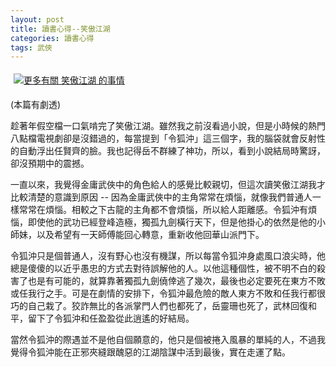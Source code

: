 ```yaml
---
layout: post
title: 讀書心得--笑傲江湖
categories: 讀書心得
tags: 武俠
---
```


<a href="http://www.anobii.com/books/笑傲江湖/9789573204398/016a93b54407fe296e/" title="更多有關 笑傲江湖 的事情" class="book-cover"><img src="http://image.anobii.com/anobi/image_book.php?type=5&item_id=016a93b54407fe296e&time=0" title="更多有關 笑傲江湖 的事情" alt="更多有關 笑傲江湖 的事情" style="padding: 5px;" /></a>

(本篇有劇透)

趁著年假空檔一口氣啃完了笑傲江湖。雖然我之前沒看過小說，但是小時候的熱門八點檔電視劇卻是沒錯過的，每當提到「令狐沖」這三個字，我的腦袋就會反射性的自動浮出任賢齊的臉。我也記得岳不群練了神功，所以，看到小說結局時驚訝，卻沒預期中的震撼。

一直以來，我覺得金庸武俠中的角色給人的感覺比較親切，但這次讀笑傲江湖我才比較清楚的意識到原因 -- 因為金庸武俠中的主角常常在煩惱，就像我們普通人一樣常常在煩惱。相較之下古龍的主角都不會煩惱，所以給人距離感。令狐沖有煩惱，即使他的武功已經登峰造極，獨孤九劍橫行天下，但是他掛心的依然是他的小師妹，以及希望有一天師傅能回心轉意，重新收他回華山派門下。

令狐沖只是個普通人，沒有野心也沒有機謀，所以每當令狐沖身處風口浪尖時，他總是傻傻的以近乎愚忠的方式去對待誤解他的人。以他這種個性，被不明不白的殺害了也是有可能的，就算靠著獨孤九劍僥倖逃了幾次，最後也必定要死在東方不敗或任我行之手。可是在劇情的安排下，令狐沖最危險的敵人東方不敗和任我行都很巧的自己栽了。狡詐無比的各派掌門人們也都死了，岳靈珊也死了，武林回復和平，留下了令狐沖和任盈盈從此逍遙的好結局。

當然令狐沖的際遇並不是他自個願意的，他只是個被捲入風暴的單純的人，不過我覺得令狐沖能在正邪夾縫跟醜惡的江湖陰謀中活到最後，實在走運了點。
